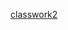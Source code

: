 [classwork2](https://docs.google.com/document/d/1JEguCVfBNDT0IAx4pGrXz5g15RATbJVo_cJFU0V_iRE/edit#)
